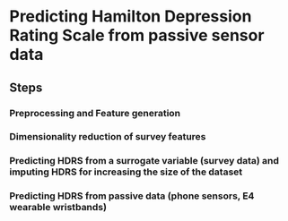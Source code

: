 # Predicting Hamilton Depression Rating Scale from passive sensor data

## Steps
### Preprocessing and Feature generation
### Dimensionality reduction of survey features
### Predicting HDRS from a surrogate variable (survey data) and imputing HDRS for increasing the size of the dataset
### Predicting HDRS from passive data (phone sensors, E4 wearable wristbands)
